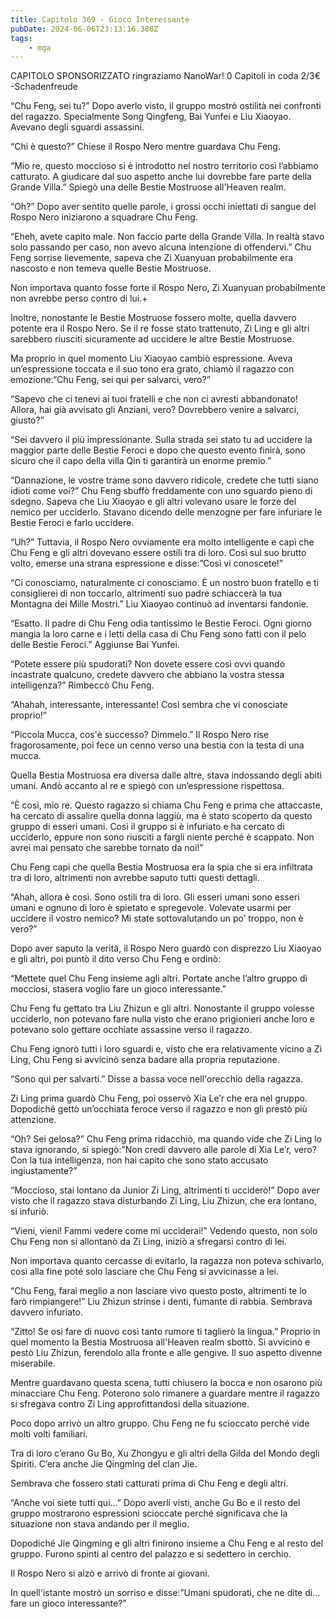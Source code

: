 ```yaml
---
title: Capitolo 369 - Gioco Interessante
pubDate: 2024-06-06T23:13:16.386Z
tags:
    - mga
---
```

                
CAPITOLO SPONSORIZZATO ringraziamo NanoWar!
0 Capitoli in coda 2/3€
-Schadenfreude


“Chu Feng, sei tu?” Dopo averlo visto, il gruppo mostrò ostilità nei confronti del ragazzo. Specialmente Song Qingfeng, Bai Yunfei e Liu Xiaoyao. Avevano degli sguardi assassini.


“Chi è questo?” Chiese il Rospo Nero mentre guardava Chu Feng.


“Mio re, questo moccioso si è introdotto nel nostro territorio così l’abbiamo catturato. A giudicare dal suo aspetto anche lui dovrebbe fare parte della Grande Villa.” Spiegò una delle Bestie Mostruose all'Heaven realm.


“Oh?” Dopo aver sentito quelle parole, i grossi occhi iniettati di sangue del Rospo Nero iniziarono a squadrare Chu Feng.


“Eheh, avete capito male. Non faccio parte della Grande Villa. In realtà stavo solo passando per caso, non avevo alcuna intenzione di offendervi.” Chu Feng sorrise lievemente, sapeva che Zi Xuanyuan probabilmente era nascosto e non temeva quelle Bestie Mostruose.


Non importava quanto fosse forte il Rospo Nero, Zi Xuanyuan probabilmente non avrebbe perso contro di lui.+


Inoltre, nonostante le Bestie Mostruose fossero molte, quella davvero potente era il Rospo Nero. Se il re fosse stato trattenuto, Zi Ling e gli altri sarebbero riusciti sicuramente ad uccidere le altre Bestie Mostruose.


 Ma proprio in quel momento Liu Xiaoyao cambiò espressione. Aveva un’espressione toccata e il suo tono era grato, chiamò il ragazzo con emozione:“Chu Feng, sei qui per salvarci, vero?”


“Sapevo che ci tenevi ai tuoi fratelli e che non ci avresti abbandonato! Allora, hai già avvisato gli Anziani, vero? Dovrebbero venire a salvarci, giusto?”


“Sei davvero il più impressionante. Sulla strada sei stato tu ad uccidere la maggior parte delle Bestie Feroci e dopo che questo evento finirà, sono sicuro che il capo della villa Qin ti garantirà un enorme premio.”


“Dannazione, le vostre trame sono davvero ridicole, credete che tutti siano idioti come voi?” Chu Feng sbuffò freddamente con uno sguardo pieno di sdegno. Sapeva che Liu Xiaoyao e gli altri volevano usare le forze del nemico per ucciderlo. Stavano dicendo delle menzogne per fare infuriare le Bestie Feroci e farlo uccidere.


“Uh?” Tuttavia, il Rospo Nero ovviamente era molto intelligente e capì che Chu Feng e gli altri dovevano essere ostili tra di loro. Così sul suo brutto volto, emerse una strana espressione e disse:”Così vi conoscete!”


“Ci conosciamo, naturalmente ci conosciamo. È un nostro buon fratello e ti consiglierei di non toccarlo, altrimenti suo padre schiaccerà la tua Montagna dei Mille Mostri.” Liu Xiaoyao continuò ad inventarsi fandonie.


“Esatto. Il padre di Chu Feng odia tantissimo le Bestie Feroci. Ogni giorno mangia la loro carne e i letti della casa di Chu Feng sono fatti con il pelo delle Bestie Feroci.” Aggiunse Bai Yunfei.


“Potete essere più spudorati? Non dovete essere così ovvi quando incastrate qualcuno, credete davvero che abbiano la vostra stessa intelligenza?” Rimbeccò Chu Feng.


“Ahahah, interessante, interessante! Così sembra che vi conosciate proprio!”


“Piccola Mucca, cos'è successo? Dimmelo.” Il Rospo Nero rise fragorosamente, poi fece un cenno verso una bestia con la testa di una mucca.


Quella Bestia Mostruosa era diversa dalle altre, stava indossando degli abiti umani. Andò accanto al re e spiegò con un’espressione rispettosa.


“È così, mio re. Questo ragazzo si chiama Chu Feng e prima che attaccaste, ha cercato di assalire quella donna laggiù, ma è stato scoperto da questo gruppo di esseri umani. Così il gruppo si è infuriato e ha cercato di ucciderlo, eppure non sono riusciti a fargli niente perché è scappato. Non avrei mai pensato che sarebbe tornato da noi!”


Chu Feng capì che quella Bestia Mostruosa era la spia che si era infiltrata tra di loro, altrimenti non avrebbe saputo tutti questi dettagli.


“Ahah, allora è così. Sono ostili tra di loro. Gli esseri umani sono esseri umani e ognuno di loro è spietato e spregevole. Volevate usarmi per uccidere il vostro nemico? Mi state sottovalutando un po’ troppo, non è vero?”


Dopo aver saputo la verità, il Rospo Nero guardò con disprezzo Liu Xiaoyao e gli altri, poi puntò il dito verso Chu Feng e ordinò:


“Mettete quel Chu Feng insieme agli altri. Portate anche l’altro gruppo di mocciosi, stasera voglio fare un gioco interessante.”


Chu Feng fu gettato tra Liu Zhizun e gli altri. Nonostante il gruppo volesse ucciderlo, non potevano fare nulla visto che erano prigionieri anche loro e potevano solo gettare occhiate assassine verso il ragazzo.


Chu Feng ignorò tutti i loro sguardi e, visto che era relativamente vicino a Zi Ling, Chu Feng si avvicinò senza badare alla propria reputazione.


“Sono qui per salvarti.” Disse a bassa voce nell'orecchio della ragazza.


Zi Ling prima guardò Chu Feng, poi osservò Xia Le’r che era nel gruppo. Dopodiché gettò un’occhiata feroce verso il ragazzo e non gli prestò più attenzione.


“Oh? Sei gelosa?” Chu Feng prima ridacchiò, ma quando vide che Zi Ling lo stava ignorando, si spiegò:”Non credi davvero alle parole di Xia Le’r, vero? Con la tua intelligenza, non hai capito che sono stato accusato ingiustamente?”


“Moccioso, stai lontano da Junior Zi Ling, altrimenti ti ucciderò!” Dopo aver visto che il ragazzo stava disturbando Zi Ling, Liu Zhizun, che era lontano, si infuriò.


“Vieni, vieni! Fammi vedere come mi ucciderai!” Vedendo questo, non solo Chu Feng non si allontanò da Zi Ling, iniziò a sfregarsi contro di lei.


Non importava quanto cercasse di evitarlo, la ragazza non poteva schivarlo, così alla fine poté solo lasciare che Chu Feng si avvicinasse a lei.


“Chu Feng, farai meglio a non lasciare vivo questo posto, altrimenti te lo farò rimpiangere!” Liu Zhizun strinse i denti, fumante di rabbia. Sembrava davvero infuriato.


“Zitto! Se osi fare di nuovo così tanto rumore ti taglierò la lingua.” Proprio in quel momento la Bestia Mostruosa all'Heaven realm sbottò. Si avvicinò e pestò Liu Zhizun, ferendolo alla fronte e alle gengive. Il suo aspetto divenne miserabile.


Mentre guardavano questa scena, tutti chiusero la bocca e non osarono più minacciare Chu Feng. Poterono solo rimanere a guardare mentre il ragazzo si sfregava contro Zi Ling approfittandosi della situazione.


Poco dopo arrivò un altro gruppo. Chu Feng ne fu scioccato perché vide molti volti familiari.


Tra di loro c’erano Gu Bo, Xu Zhongyu e gli altri della Gilda del Mondo degli Spiriti. C’era anche Jie Qingming del clan Jie.


Sembrava che fossero stati catturati prima di Chu Feng e degli altri.


“Anche voi siete tutti qui…” Dopo averli visti, anche Gu Bo e il resto del gruppo mostrarono espressioni scioccate perché significava che la situazione non stava andando per il meglio.


Dopodiché Jie Qingming e gli altri finirono insieme a Chu Feng e al resto del gruppo. Furono spinti al centro del palazzo e si sedettero in cerchio.


Il Rospo Nero si alzò e arrivò di fronte ai giovani.


In quell'istante mostrò un sorriso e disse:”Umani spudorati, che ne dite di… fare un gioco interessante?”



